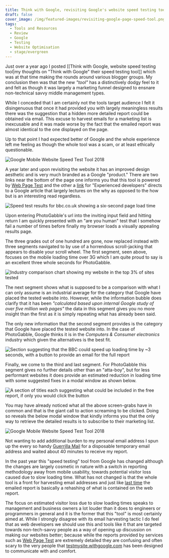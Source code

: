 ```yaml
---
title: Think with Google, revisiting Google's website speed testing tool
draft: false
cover_image: /img/featured-images/revisiting-google-page-speed-tool.png
tags:
  - Tools and Resources
  - Review
  - Google
  - Testing
  - Website Optimisation
  - stage/evergreen
---
```


Just over a year ago I posted [[Think with Google, website speed testing tool|my thoughts on "Think with Google" their speed testing tool]] which was at that time making the rounds around various blogger groups. My conclusion then was that the new _"tool"_ has a distinctively dodgy feel to it and felt as though it was largely a marketing funnel designed to ensnare non-technical savvy middle management types.

While I conceded that I am certainly not the tools target audience I felt it disingenuous that once it had provided you with largely meaningless results there was the suggestion that a hidden more detailed report could be obtained via email. This excuse to harvest emails for a marketing list is inexcusable and it was made worse by the fact that the emailed report was almost identical to the one displayed on the page.

Up to that point I had expected better of Google and the whole experience left me feeling as though the whole tool was a scam, or at least ethically questionable. 

![Google Mobile Website Speed Test Tool 2018](/img/revisiting-google-page-speed-tool-6.png)

A year later and upon revisiting the website it has an improved design aesthetic and is very much branded as a Google "product." There are two links near the bottom of the page one informs you that this tool is powered by [Web Page Test](http://www.webpagetest.org/) and the other a [link](https://developers.google.com/web/fundamentals/performance/why-performance-matters/) for "Experienced developers" directs to a Google article that largely lectures on the why as opposed to the how but is an interesting read regardless.

![Speed test results for bbc.co.uk showing a six-second page load time](/img/revisiting-google-page-speed-tool-1.png "The BBC should probably work on that load time...")

Upon entering PhotoGabble's url into the inviting input field and hitting return I am quickly presented with an "are you human" test that I somehow fail a number of times before finally my browser loads a visually appealing results page.

The three grades out of one hundred are gone, now replaced instead with three segments navigated to by use of a horrendous scroll-jacking that appears to disable your scroll wheel. The first segment, seen above, focuses on the mobile loading time over 3G which I am quite proud to say is an excellent three whole seconds for PhotoGabble.

![Industry comparison chart showing my website in the top 3% of sites tested](/img/revisiting-google-page-speed-tool-2.png "Look Ma, I'm a top performer!")

The next segment shows what is supposed to be a comparison with what I can only assume is an industrial average for the category that Google have placed the tested website into. However, while the information bubble does clarify that it has been _"calculated based upon internal Google study of over five million web pages"_ the data in this segment gives you no more insight than the first as it is simply repeating what has already been said.

The only new information that the second segment provides is the category that Google have placed the tested website into. In the case of PhotoGabble, Google thinks it is in the _Computers & Consumer electronics_ industry which given the alternatives is the best fit.

![Section suggesting that the BBC could speed up loading time by ~3 seconds, with a button to provide an email for the full report](/img/revisiting-google-page-speed-tool-3.png "If the report is **free** then why do you need my email?")

Finally, we come to the third and last segment. For PhotoGabble this segment gives no further details other than an "atta-boy", but for less performant websites it does provide an estimated reduction in loading time with some suggested fixes in a modal window as shown below.

![A section of titles each suggesting what could be included in the free report, if only you would click the button](/img/revisiting-google-page-speed-tool-4.png "This pleads, *click the button*")

You may have already noticed what all the above screen-grabs have in common and that is the giant call to action screaming to be clicked. Doing so reveals the below modal window that kindly informs you that the only way to retrieve the detailed results is to subscribe to their marketing list.

![Google Mobile Website Speed Test Tool 2018](/img/revisiting-google-page-speed-tool-5.png)

Not wanting to add additional burden to my personal email address I spun up the every so handy [Guerrilla Mail](https://www.guerrillamail.com) for a disposable temporary email address and waited about 40 minutes to receive my report.

In the past year this "speed testing" tool from Google has changed although the changes are largely cosmetic in nature with a switch in reporting methodology away from mobile usability, towards potential visitor loss caused due to slow loading time. What has not changed is that the whole tool is a front for harvesting email addresses and just like [last time](/blog/tools-and-resources/think-with-google-test-my-site/) the emailed report is basically a rehashing of what is contained on the web report.

The focus on estimated visitor loss due to slow loading times speaks to management and business owners a lot louder than it does to engineers or programmers in general and it is the former that this "tool" is most certainly aimed at. While I strongly disagree with its email harvesting tactic I do feel that as web developers we should use this and tools like it that are targeted towards non-tech-savvy people as a way of opening up discussion on making our websites better; because while the reports provided by services such as [Web Page Test](http://www.webpagetest.org/) are extremely detailed they are confusing and often scary to the very people that [testmysite.withgoogle.com](https://testmysite.withgoogle.com) has been designed to communicate with and comfort.
